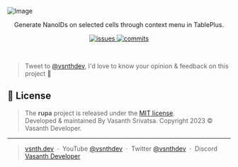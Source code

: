 ![Image](https://github.com/user-attachments/assets/dfb4d474-10ad-4e95-82b9-6ce37e669fb8)

<p align="center">Generate NanoIDs on selected cells through context menu in TablePlus.</p>
<p align="center">
    <a href="https://github.com/vsnthdev/tableplus-nanoid-plugin/issues">
        <img src="https://img.shields.io/github/issues/vsnthdev/tableplus-nanoid-plugin.svg?style=flat-square" alt="issues">
    </a>
    <a href="https://github.com/vsnthdev/tableplus-nanoid-plugin/commits/main">
        <img src="https://img.shields.io/github/last-commit/vsnthdev/tableplus-nanoid-plugin.svg?style=flat-square"
            alt="commits">
    </a>
</p>
<br>

<!-- longer description -->

> Tweet to <a target="_blank" rel="noopener" href="https://vas.cx/twitter">@vsnthdev</a>, I'd love to know your opinion & feedback on this project 🤩


## 📰 License
> The **rupa** project is released under the [MIT license](https://github.com/vsnthdev/rupa/blob/main/LICENSE.md). <br> Developed &amp; maintained By Vasanth Srivatsa. Copyright 2023 © Vasanth Developer.
<hr>

> <a href="https://vsnth.dev" target="_blank" rel="noopener">vsnth.dev</a> &nbsp;&middot;&nbsp;
> YouTube <a href="https://vas.cx/videos" target="_blank" rel="noopener">@vsnthdev</a> &nbsp;&middot;&nbsp;
> Twitter <a href="https://vas.cx/twitter" target="_blank" rel="noopener">@vsnthdev</a> &nbsp;&middot;&nbsp;
> Discord <a href="https://vas.cx/discord" target="_blank" rel="noopener">Vasanth Developer</a>